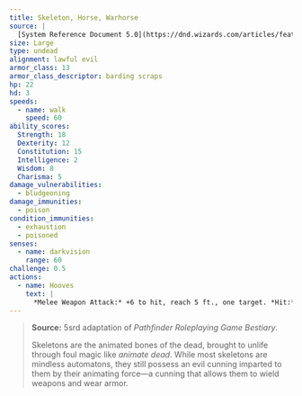 ```yaml
---
title: Skeleton, Horse, Warhorse
source: |
  [System Reference Document 5.0](https://dnd.wizards.com/articles/features/systems-reference-document-srd)
size: Large
type: undead
alignment: lawful evil
armor_class: 13
armor_class_descriptor: barding scraps
hp: 22
hd: 3
speeds:
  - name: walk
    speed: 60
ability_scores:
  Strength: 18
  Dexterity: 12
  Constitution: 15
  Intelligence: 2
  Wisdom: 8
  Charisma: 5
damage_vulnerabilities:
  - bludgeoning
damage_immunities:
  - poison
condition_immunities:
  - exhaustion
  - poisoned
senses:
  - name: darkvision
    range: 60
challenge: 0.5
actions:
  - name: Hooves
    text: |
      *Melee Weapon Attack:* +6 to hit, reach 5 ft., one target. *Hit:* 11 (2d6 + 4) bludgeoning damage.
---
```


> **Source:** 5srd adaptation of *Pathfinder Roleplaying Game Bestiary*.
>
> Skeletons are the animated bones of the dead, brought to unlife through foul magic like *animate dead*. While most skeletons are mindless automatons, they still possess an evil cunning imparted to them by their animating force—a cunning that allows them to wield weapons and wear armor.
